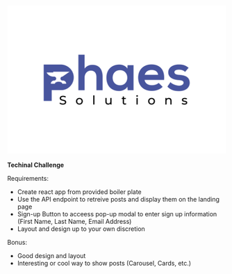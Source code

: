 ![Image Not Found](src/images/phaes-logo2.png)

**Techinal Challenge**

Requirements:
* Create react app from provided boiler plate 
* Use the API endpoint to retreive posts and display them on the landing page
* Sign-up Button to acceess pop-up modal to enter sign up information (First Name, Last Name, Email Address)
*  Layout and design up to your own discretion

Bonus:
* Good design and layout
* Interesting or cool way to show posts (Carousel, Cards, etc.)